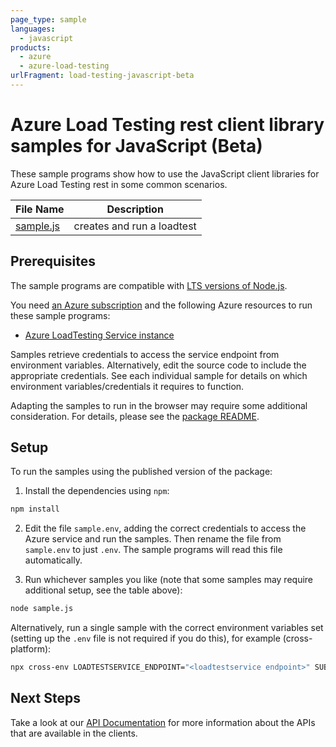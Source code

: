 ```yaml
---
page_type: sample
languages:
  - javascript
products:
  - azure
  - azure-load-testing
urlFragment: load-testing-javascript-beta
---
```


# Azure Load Testing rest client library samples for JavaScript (Beta)

These sample programs show how to use the JavaScript client libraries for Azure Load Testing rest in some common scenarios.

| **File Name**       | **Description**            |
| ------------------- | -------------------------- |
| [sample.js][sample] | creates and run a loadtest |

## Prerequisites

The sample programs are compatible with [LTS versions of Node.js](https://github.com/nodejs/release#release-schedule).

You need [an Azure subscription][freesub] and the following Azure resources to run these sample programs:

- [Azure LoadTesting Service instance][createinstance_azureloadtestingserviceinstance]

Samples retrieve credentials to access the service endpoint from environment variables. Alternatively, edit the source code to include the appropriate credentials. See each individual sample for details on which environment variables/credentials it requires to function.

Adapting the samples to run in the browser may require some additional consideration. For details, please see the [package README][package].

## Setup

To run the samples using the published version of the package:

1. Install the dependencies using `npm`:

```bash
npm install
```

2. Edit the file `sample.env`, adding the correct credentials to access the Azure service and run the samples. Then rename the file from `sample.env` to just `.env`. The sample programs will read this file automatically.

3. Run whichever samples you like (note that some samples may require additional setup, see the table above):

```bash
node sample.js
```

Alternatively, run a single sample with the correct environment variables set (setting up the `.env` file is not required if you do this), for example (cross-platform):

```bash
npx cross-env LOADTESTSERVICE_ENDPOINT="<loadtestservice endpoint>" SUBSCRIPTION_ID="<subscription id>" node sample.js
```

## Next Steps

Take a look at our [API Documentation][apiref] for more information about the APIs that are available in the clients.

[sample]: https://github.com/Azure/azure-sdk-for-js/blob/main/sdk/loadtestservice/load-testing-rest/samples/v1-beta/javascript/sample.js
[apiref]: https://docs.microsoft.com/javascript/api/@azure/load-testing
[freesub]: https://azure.microsoft.com/free/
[createinstance_azureloadtestingserviceinstance]: https://learn.microsoft.com/azure/load-testing/
[package]: https://github.com/Azure/azure-sdk-for-js/tree/main/sdk/loadtestservice/load-testing-rest/README.md
